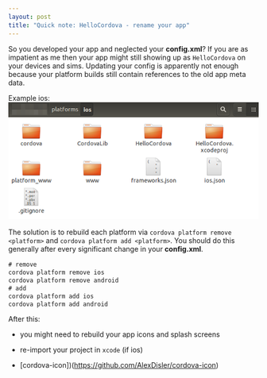 ```yaml
---
layout: post
title: "Quick note: HelloCordova - rename your app"
---
```


So you developed your app and neglected your **config.xml**?
If you are as impatient as me then your app might still showing up as `HelloCordova` on your devices and sims.
Updating your config is apparently not enough because your platform builds still contain references to the old app meta data.

Example ios:
![Alt text](/img/posts/hello-cordova-ios-folder.png)

The solution is to rebuild each platform via `cordova platform remove <platform>` and `cordova platform add <platform>`.
You should do this generally after every significant change in your **config.xml**.

```
# remove
cordova platform remove ios
cordova platform remove android
# add
cordova platform add ios
cordova platform add android
```

After this:

* you might need to rebuild your app icons and splash screens
* re-import your project in `xcode` (if ios)

* [cordova-icon])(https://github.com/AlexDisler/cordova-icon)
